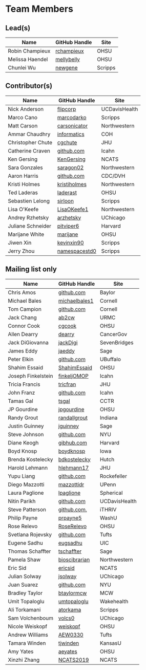 # Team Members

## Lead(s)
Name | GitHub Handle | Site
-- | -- | --
Robin Champieux | [rchampieux](https://github.com/rchampieux) | OHSU
Melissa Haendel | [mellybelly](http://github.com/mellybelly) | OHSU
Chunlei Wu | [newgene](https://github.com/newgene) | Scripps

## Contributor(s)
Name | GitHub Handle | Site
-- | -- | --
Nick Anderson | [flipcorp](http://github.com/flipcorp) | UCDavisHealth
Marco Cano | [marcodarko](https://github.com/marcodarko) | Scripps
Matt Carson | [carsonicator](https://github.com/carsonicator) | Northwestern
Ammar Chaudhry | [informatics](https://github.com/achaudhry615/informatics) | COH
Christopher Chute | [cgchute](https://github.com/cgchute) | JHU
Catherine  Craven | [github.com](http://github.com) | Icahn
Ken Gersing | [KenGersing](https://github.com/KenGersing) | NCATS
Sara Gonzales | [saragon02](https://github.com/saragon02) | Northwestern
Aaron Harris | [github.com](http://github.com) | CDC/DVH
Kristi Holmes | [kristiholmes](http://github.com/kristiholmes) | Northwestern
Ted Laderas | [laderast](https://github.com/laderast) | OHSU
Sebastien Lelong | [sirloon](https://github.com/sirloon) | Scripps
Lisa O'Keefe | [LisaOKeefe1](https://github.com/LisaOKeefe1) | Northwestern
Andrey Rzhetsky | [arzhetsky](http://github.com/arzhetsky) | UChicago
Juliane Schneider | [pitviper6](http://github.com/pitviper6) | Harvard
Marijane White | [marijane](https://github.com/marijane) | OHSU
Jiwen Xin | [kevinxin90](https://github.com/kevinxin90) | Scripps
Jerry Zhou | [namespacestd0](http://github.com/namespacestd0) | Scripps

## Mailing list only
Name | GitHub Handle | Site
-- | -- | --
Chris Amos | [github.com](http://github.com) | Baylor
Michael Bales | [michaelbales1](http://github.com/michaelbales1) | Cornell
Tom Campion | [github.com](http://github.com) | Cornell
Jack Chang | [ab2cw](https://github.com/ab2cw) | URMC
Connor Cook | [cgcook](https://github.com/cgcook) | OHSU
Allen Dearry | [dearry](https://github.com/dearry) | CancerGov
Jack DiGiovanna | [jackDigi](https://github.com/jackDigi) | SevenBridges
James Eddy | [jaeddy](https://github.com/jaeddy) | Sage
Peter Elkin | [github.com](http://github.com) | UBuffalo
Shahim Essaid | [ShahimEssaid](http://github.com/ShahimEssaid) | OHSU
Joseph Finkelstein | [finkeljOMOP](http://github.com/finkeljOMOP) | Icahn
Tricia Francis | [tricfran](http://github.com/tricfran) | JHU
John Franz | [github.com](http://github.com) | Icahn
Tamas Gal | [tsgal](https://github.com/tsgal) | CCTR
JP Gourdine | [jpgourdine](https://github.com/jpgourdine) | OHSU
Randy Grout | [randallgrout](https://github.com/randallgrout) | Indiana
Justin Guinney | [jguinney](http://github.com/jguinney) | Sage
Steve Johnson | [github.com](http://github.com) | NYU
Diane Keogh | [gibhub.com](http://gibhub.com) | Harvard
Boyd Knosp | [boydknosp](http://github.com/boydknosp) | Iowa
Brenda Kostelecky | [bdkostelecky](http://github.com/bdkostelecky) | Hutch
Harold Lehmann | [hlehmann17](https://github.com/hlehmann17) | JHU
Yupu Liang | [github.com](http://github.com) | Rockefeller
Diego Mazzotti | [mazzottidr](https://github.com/mazzottidr) | UPenn
Laura Paglione | [lpaglione](https://github.com/lpaglione) | Spherical
Nitin Parikh | [github.com](http://github.com) | UCDavisHealth
Steve Patterson | [github.com.](http://github.com.) | iTHRIV
Philip Payne | [prpayne5](http://github.com/prpayne5) | WashU
Rose Relevo | [RoseRelevo](https://github.com/RoseRelevo) | OHSU
Svetlana Rojevsky | [github.com](http://github.com) | Tufts
Eugene Sadhu | [eugsadhu](https://github.com/eugsadhu) | UIC
Thomas Schaffter | [tschaffter](https://github.com/tschaffter) | Sage
Pamela Shaw | [bioscibrarian](https://github.com/bioscibrarian) | Northwestern
Eric Sid | [ericsid](https://github.com/ericsid) | NCATS
Julian Solway | [jsolway](http://github.com/jsolway) | UChicago
Juan Suarez | [github.com](http://github.com) | NYU
Bradley Taylor | [btaylormcw](https://github.com/btaylormcw) | MCW
Umit Topaloglu | [umtopaloglu](http://GitHub.com/umtopaloglu) | Wakehealth
Ali Torkamani | [atorkama](https://github.com/atorkama) | Scripps
Sam Volchenboum | [volcs0](https://github.com/volcs0) | UChicago
Nicole Weiskopf | [weiskopf](http://github.com/weiskopf) | OHSU
Andrew Williams | [AEW0330](http://github.com/AEW0330) | Tufts
Tamara Winden | [tjwinden](http://github.com/tjwinden) | KansasU
Amy Yates | [aeyates](https://github.com/aeyates) | OHSU
Xinzhi Zhang | [NCATS2019](https://github.com/NCATS2019) | NCATS

